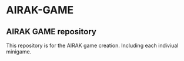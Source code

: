 # AIRAK-GAME
## AIRAK GAME repository 
This repository is for the AIRAK game creation. Including each indiviual minigame.
